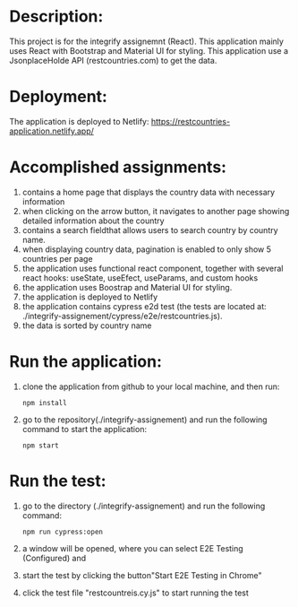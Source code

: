 # Description:

This project is for the integrify assignemnt (React). This application mainly uses React with Bootstrap and Material UI for styling. This application use a JsonplaceHolde API (restcountries.com) to get the data.

# Deployment:

The application is deployed to Netlify: https://restcountries-application.netlify.app/

# Accomplished assignments:

1. contains a home page that displays the country data with necessary information
2. when clicking on the arrow button, it navigates to another page showing detailed information about the country
3. contains a search fieldthat allows users to search country by country name.
4. when displaying country data, pagination is enabled to only show 5 countries per page
5. the application uses functional react component, together with several react hooks: useState, useEfect, useParams, and custom hooks
6. the application uses Boostrap and Material UI for styling.
7. the application is deployed to Netlify
8. the application contains cypress e2d test (the tests are located at: ./integrify-assignement/cypress/e2e/restcountries.js).
9. the data is sorted by country name

# Run the application:

1.  clone the application from github to your local machine, and then run:

        npm install

2.  go to the repository(./integrify-assignement) and run the following command to start the application:

        npm start

# Run the test:

1.  go to the directory (./integrify-assignement) and run the following command:

        npm run cypress:open

2.  a window will be opened, where you can select E2E Testing (Configured) and
3.  start the test by clicking the button"Start E2E Testing in Chrome"
4.  click the test file "restcountreis.cy.js" to start running the test
